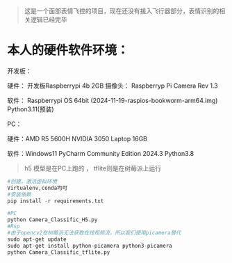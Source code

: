 > 这是一个面部表情飞控的项目，现在还没有接入飞行器部分，表情识别的相关逻辑已经完毕

# 本人的硬件软件环境：

开发板：

硬件：      开发板Raspberrypi 4b 2GB  摄像头： Raspberryp Pi Camera Rev 1.3

软件：	Raspberrypi OS 64bit (2024-11-19-raspios-bookworm-arm64.img)  Python3.11(预装)

PC：

硬件：AMD R5 5600H	 NVIDIA 3050 Laptop 16GB 

软件：Windows11 	PyCharm Community Edition 2024.3	Python3.8



> h5 模型是在PC上跑的 ， tflite则是在树莓派上运行

~~~python
#创建，激活虚拟环境
Virtualenv,conda均可
#安装依赖
pip install -r requirements.txt

#PC
python Camera_Classific_H5.py
#Rsp
#由于opencv2在树莓派无法获取在线视频流，所以我们使用picamera替代
sudo apt-get update
sudo apt-get install python-picamera python3-picamera
python Camera_Classific_tflite.py
~~~



